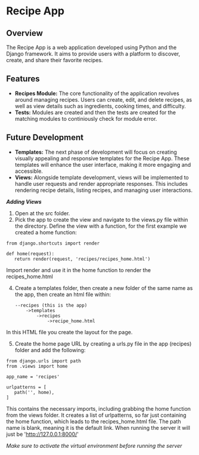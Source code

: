 # Recipe App

## Overview
The Recipe App is a web application developed using Python and the Django framework. It aims to provide users with a platform to discover, create, and share their favorite recipes.

## Features
- **Recipes Module:** The core functionality of the application revolves around managing recipes. Users can create, edit, and delete recipes, as well as view details such as ingredients, cooking times, and difficulty.
- **Tests:** Modules are created and then the tests are created for the matching modules to continiously check for module error.

## Future Development
- **Templates:** The next phase of development will focus on creating visually appealing and responsive templates for the Recipe App. These templates will enhance the user interface, making it more engaging and accessible.
- **Views:** Alongside template development, views will be implemented to handle user requests and render appropriate responses. This includes rendering recipe details, listing recipes, and managing user interactions.


***Adding Views***

1. Open at the src folder.
2. Pick the app to create the view and navigate to the views.py file within the directory.  Define the view with a function, for the first example we created a home function:
```
from django.shortcuts import render

def home(request):
   return render(request, 'recipes/recipes_home.html')
```
Import render and use it in the home function to render the recipes_home.html

4. Create a templates folder, then create a new folder of the same name as the app, then create an html file within:
    ```
    --recipes (this is the app)
        ->templates
            ->recipes
                ->recipe_home.html
    ```

In this HTML file you create the layout for the page.

5. Create the home page URL by creating a urls.py file in the app (recipes) folder and add the following:
```
from django.urls import path
from .views import home

app_name = 'recipes'

urlpatterns = [
   path('', home),
]
```

This contains the necessary imports, including grabbing the home function from the views folder. It creates a list of urlpatterns, so far just containing the home function, which leads to the recipes_home.html file. The path name is blank, meaning it is the default link.  When running the server it will just be 'http://127.0.0.1:8000/'

*Make sure to activate the virtual environment before running the server*